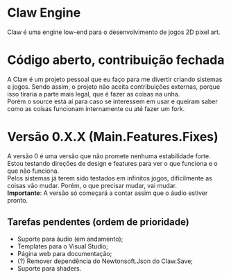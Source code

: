 # Claw Engine
Claw é uma engine low-end para o desenvolvimento de jogos 2D pixel art.

# Código aberto, contribuição fechada
A Claw é um projeto pessoal que eu faço para me divertir criando sistemas e jogos. Sendo assim, o projeto não aceita contribuições externas, porque isso tiraria a parte mais legal, que é fazer as coisas na unha. <br />
Porém o source está aí para caso se interessem em usar e queiram saber como as coisas funcionam internamente ou até fazer um fork.

# Versão 0.X.X (Main.Features.Fixes)
A versão 0 é uma versão que não promete nenhuma estabilidade forte. Estou testando direções de design e features para ver o que funciona e o que não funciona. <br />
Pelos sistemas já terem sido testados em infinitos jogos, dificilmente as coisas vão mudar. Porém, o que precisar mudar, vai mudar. <br />
**Importante**: A versão só começará a contar assim que o áudio estiver pronto.

## Tarefas pendentes (ordem de prioridade)
- Suporte para áudio (em andamento);
- Templates para o Visual Studio;
- Página web para documentação;
- (?) Remover dependência do Newtonsoft.Json do Claw.Save;
- Suporte para shaders.